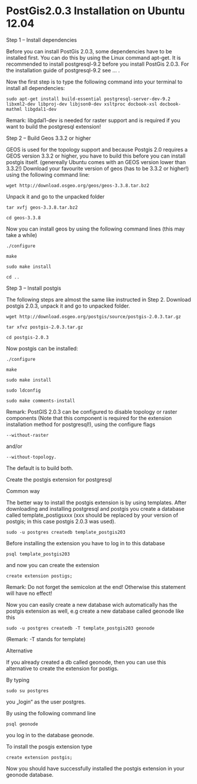 PostGis2.0.3 Installation on Ubuntu 12.04
=========================================

Step 1 – Install dependencies

Before you can install PostGis 2.0.3, some dependencies have to be installed first. You can do this by using the Linux command apt-get. It is recommended to install postgresql-9.2 before you install PostGis 2.0.3. For the installation guide of postgresql-9.2 see ... .

Now the first step is to type the following command into your terminal to install all dependencies:

    sudo apt-get install build-essential postgresql-server-dev-9.2 libxml2-dev libproj-dev libjson0-dev xsltproc docbook-xsl docbook-mathml libgdal1-dev

Remark: libgdal1-dev is needed for raster support and is required if you want to build the postgresql extension!



Step 2 – Build Geos 3.3.2 or higher

GEOS is used for the topology support and because Postgis 2.0 requires a GEOS version 3.3.2 or higher, you have to build this before you can install postgis itself. (genereally Ubuntu comes with an GEOS version lower than 3.3.2!) Download your favourite version of geos (has to be 3.3.2 or higher!) using the following command line:

    wget http://download.osgeo.org/geos/geos-3.3.8.tar.bz2

Unpack it and go to the unpacked folder

    tar xvfj geos-3.3.8.tar.bz2

    cd geos-3.3.8

Now you can install geos by using the following command lines (this may take a while)

    ./configure

    make

    sudo make install

    cd ..



Step 3 – Install postgis

The following steps are almost the same like instructed in Step 2. Download postgis 2.0.3, unpack it and go to unpacked folder.

    wget http://download.osgeo.org/postgis/source/postgis-2.0.3.tar.gz

    tar xfvz postgis-2.0.3.tar.gz

    cd postgis-2.0.3

Now postgis can be installed:

    ./configure

    make

    sudo make install

    sudo ldconfig

    sudo make comments-install

Remark: PostGIS 2.0.3 can be configured to disable topology or raster components (Note that this component is required for the extension installation method for postgresql!), using the configure flags

    --without-raster

and/or

    --without-topology.

The default is to build both.



Create the postgis extension for postgresql

Common way

The better way to install the postgis extension is by using templates. After downloading and installing postgresql and postgis you create a database called template_postigsxxx (xxx should be replaced by your version of postgis; in this case postgis 2.0.3 was used).

    sudo -u postgres createdb template_postgis203

Before installing the extension you have to log in to this database

    psql template_postgis203

and now you can create the extension

    create extension postigs;

Remark: Do not forget the semicolon at the end! Otherwise this statement will have no effect!

Now you can easily create a new database wich automatically has the postgis extension as well, e.g create a new database called geonode like this

    sudo -u postgres createdb -T template_postgis203 geonode

(Remark: -T stands for template)



Alternative

If you already created a db called geonode, then you can use this alternative to create the extension for postigs.

By typing

    sudo su postgres

you „login“ as the user postgres.

By using the following command line

    psql geonode

you log in to the database geonode.

To install the posgis extension type

    create extension postgis;

Now you should have successfully installed the postgis extension in your geonode database.
